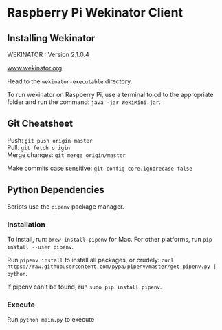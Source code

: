 # Raspberry Pi Wekinator Client

## Installing Wekinator

WEKINATOR : Version 2.1.0.4

www.wekinator.org

Head to the `wekinator-executable` directory.

To run wekinator on Raspberry Pi, use a terminal to cd to the appropriate folder and run the command: `java -jar WekiMini.jar`.

## Git Cheatsheet

Push: `git push origin master`  
Pull: `git fetch origin`  
Merge changes: `git merge origin/master`

Make commits case sensitive: `git config core.ignorecase false`

## Python Dependencies

Scripts use the `pipenv` package manager.

### Installation

To install, run: `brew install pipenv` for Mac. For other platforms, run `pip install --user pipenv`.  

Run `pipenv install` to install all packages, or crudely: `curl https://raw.githubusercontent.com/pypa/pipenv/master/get-pipenv.py | python`. 

If pipenv can't be found, run `sudo pip install pipenv`.

### Execute

Run `python main.py` to execute
